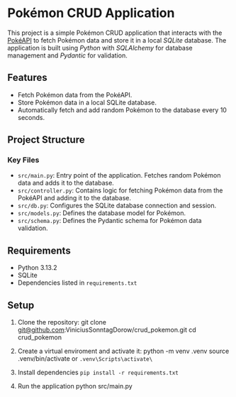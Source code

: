 # Pokémon CRUD Application

This project is a simple Pokémon CRUD application that interacts with the [PokéAPI](https://pokeapi.co/) to fetch Pokémon data and store it in a local *SQLite* database. The application is built using *Python* with *SQLAlchemy* for database management and *Pydantic* for validation.

## Features

- Fetch Pokémon data from the PokéAPI.
- Store Pokémon data in a local SQLite database.
- Automatically fetch and add random Pokémon to the database every 10 seconds.

## Project Structure

### Key Files

- `src/main.py`: Entry point of the application. Fetches random Pokémon data and adds it to the database.
- `src/controller.py`: Contains logic for fetching Pokémon data from the PokéAPI and adding it to the database.
- `src/db.py`: Configures the SQLite database connection and session.
- `src/models.py`: Defines the database model for Pokémon.
- `src/schema.py`: Defines the Pydantic schema for Pokémon data validation.

## Requirements

- Python 3.13.2
- SQLite
- Dependencies listed in `requirements.txt`

## Setup

1. Clone the repository:
   git clone git@github.com:ViniciusSonntagDorow/crud_pokemon.git
   cd crud_pokemon

2. Create a virtual enviroment and activate it:
    python -m venv .venv
    source .venv/bin/activate 
    or
    `.venv\Scripts\activate\`

3. Install dependencies
    `pip install -r requirements.txt`

4. Run the application
    python src/main.py